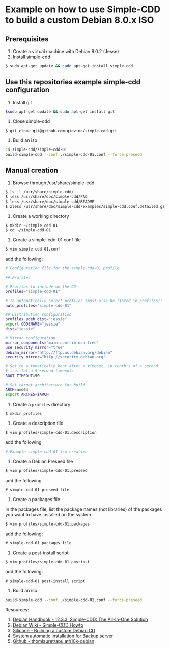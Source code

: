 # Example on how to use Simple-CDD to build a custom Debian 8.0.x ISO

## Prerequisites

1. Create a virtual machine with Debian 8.0.2 (Jesse)
1. Install simple-cdd

  ```bash
  $ sudo apt-get update && sudo apt-get install simple-cdd
  ```

## Use this repositories example simple-cdd configuration

1. Install git

  ```bash
  $sudo apt-get update && sudo apt-get install git
  ```
1. Close simple-cdd

  ```bash
  $ git clone git@github.com:giovino/simple-cdd.git
  ```
1. Build an iso

  ```bash
  cd simple-cdd/simple-cdd-01
  build-simple-cdd --conf ./simple-cdd-01.conf --force-preseed
  ```

## Manual creation

1. Browse through /usr/share/simple-cdd

  ```bash
  $ ls -l /usr/share/simple-cdd/
  $ less /usr/share/doc/simple-cdd/FAQ
  $ less /usr/share/doc/simple-cdd/README
  $ zless /usr/share/doc/simple-cdd/examples/simple-cdd.conf.detailed.gz
  ```
1. Create a working directory

  ```bash
  $ mkdir ~/simple-cdd-01
  $ cd ~/simple-cdd-01
  ```
1. Create a simple-cdd-01.conf file

  ```bash
  $ vim simple-cdd-01.conf
  ```
  add the following:
  ```bash
  # Configuration file for the simple-cdd-01 profile

  ## Profiles

  # Profiles to include on the CD
  profiles="simple-cdd-01"

  # To automatically select profiles (must also be listed in profiles):
  auto_profiles="simple-cdd-01"

  ## Distribution configuration
  profiles_udeb_dist="jessie"
  export CODENAME="jessie"
  dist="jessie"

  # Mirror configuration
  mirror_components="main contrib non-free"
  use_security_mirror="true"
  debian_mirror="http://ftp.us.debian.org/debian"
  security_mirror="http://security.debian.org"

  # Set to automatically boot after a timeout, in tenth's of a second.
  # i.e. for a 5 second timeout:
  BOOT_TIMEOUT=50

  # Set target architecture for build
  ARCH=amd64
  export ARCHES=$ARCH
  ```

1. Create a ```profiles``` directory

  ```bash
  $ mkdir profiles
  ```

1. Create a description file
  ```bash
  $ vim profiles/simple-cdd-01.description
  ```
  add the following
  ```bash
  # Example simple-cdd-01 iso creation
  ```

1. Create a Debian Preseed file
  ```bash
  $ vim profiles/simple-cdd-01.preseed
  ```
  add the following
  ```
  # simple-cdd-01 preseed file
  ```

1. Create a packages file

  In the packages file, list the package names (not libraries) of the packages you want to have installed on the system.

  ```bash
  $ vim profiles/simple-cdd-01.packages
  ```
  add the following:
  ```
  # simple-cdd-01 packages file
  ```

1. Create a post-install script

  ```bash
  $ vim profiles/simple-cdd-01.postinst
  ```
  add the following:
  ```
  # simple-cdd-01 post-install script
  ```

1. Build an iso

  ```bash
  build-simple-cdd --conf ./simple-cdd-01.conf --force-preseed
  ```

Resources:

1. [Debian Handbook - 12.3.3. Simple-CDD: The All-In-One Solution](https://debian-handbook.info/browse/stable/sect.automated-installation.html)
1. [Debian Wiki - Simple-CDD Howto](https://wiki.debian.org/Simple-CDD/Howto)
1. [Silicone - Building a custom Debian CD](http://silicone.homelinux.org/2013/06/19/building-a-custom-debian-cd/)
1. [System automatic installation for Backup server](http://medspx.fr/projects/backup/preseed/)
1. [Github - thomlauret/apu.ath10k-debian](https://github.com/thomlauret/apu.ath10k-debian)
